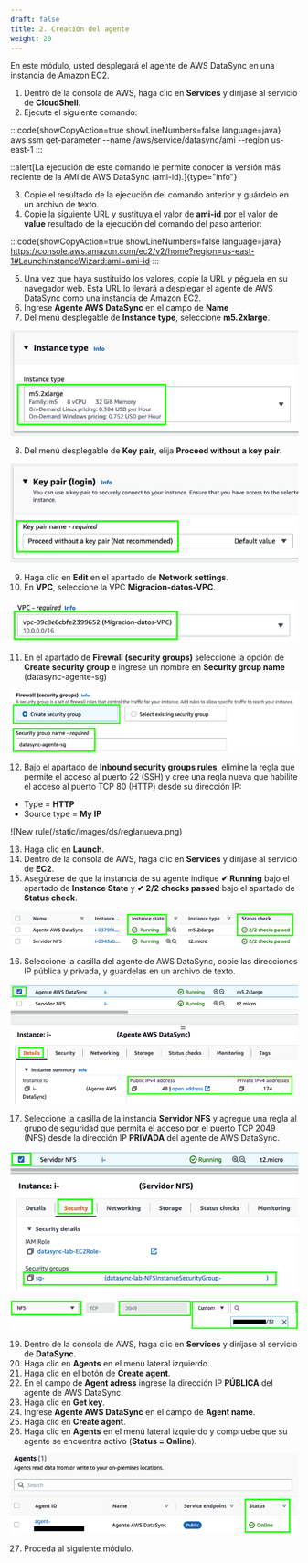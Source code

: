 ```yaml
---
draft: false
title: 2. Creación del agente
weight: 20
---
```

En este módulo, usted desplegará el agente de AWS DataSync en una instancia de Amazon EC2.

1. Dentro de la consola de AWS, haga clic en **Services** y diríjase al servicio de **CloudShell**.
2. Ejecute el siguiente comando:

:::code{showCopyAction=true showLineNumbers=false language=java}
aws ssm get-parameter --name /aws/service/datasync/ami --region us-east-1
:::

::alert[La ejecución de este comando le permite conocer la versión más reciente de la AMI de AWS DataSync (ami-id).]{type="info"}

3. Copie el resultado de la ejecución del comando anterior y guárdelo en un archivo de texto.
4. Copie la siguiente URL y sustituya el valor de **ami-id** por el valor de **value** resultado de la ejecución del comando del paso anterior:

:::code{showCopyAction=true showLineNumbers=false language=java}
https://console.aws.amazon.com/ec2/v2/home?region=us-east-1#LaunchInstanceWizard:ami=ami-id
:::

5. Una vez que haya sustituido los valores, copie la URL y péguela en su navegador web. Esta URL lo llevará a desplegar el agente de AWS DataSync como una instancia de Amazon EC2.
6. Ingrese **Agente AWS DataSync** en el campo de **Name**
7. Del menú desplegable de **Instance type**, seleccione **m5.2xlarge**.

![Tipo de instancia](/static/images/ds/instancetype.png)

8. Del menú desplegable de **Key pair**, elija **Proceed without a key pair**.

![Proceed without a key pair](/static/images/ds/nokeypair.png)

9. Haga clic en **Edit** en el apartado de **Network settings**.
10. En **VPC**, seleccione la VPC **Migracion-datos-VPC**.

![VPC](/static/images/ds/requiredvpc.png)

11. En el apartado de **Firewall (security groups)** seleccione la opción de **Create security group** e ingrese un nombre en **Security group name** (datasync-agente-sg)

![Create securigy group](/static/images/ds/createsg.png)

12. Bajo el apartado de **Inbound security groups rules**, elimine la regla que permite el acceso al puerto 22 (SSH) y cree una regla nueva que habilite el acceso al puerto TCP 80 (HTTP) desde su dirección IP: 

* Type = **HTTP**
* Source type = **My IP**

![New rule(/static/images/ds/reglanueva.png)

13. Haga clic en **Launch**.
14. Dentro de la consola de AWS, haga clic en **Services** y diríjase al servicio de **EC2**.
15. Asegúrese de que la instancia de su agente indique **✔ Running** bajo el apartado de **Instance State** y **✔ 2/2 checks passed** bajo el apartado de **Status check**.

![Status check passed (2/2)](/static/images/ds/statuscheck.png)

16. Seleccione la casilla del agente de AWS DataSync, copie las direcciones IP pública y privada, y guárdelas en un archivo de texto.

![IPs)](/static/images/ds/direccionesip.png)

17. Seleccione la casilla de la instancia **Servidor NFS** y agregue una regla al grupo de seguridad que permita el acceso por el puerto TCP 2049 (NFS) desde la dirección IP **PRIVADA** del agente de AWS DataSync.

![Habilitar puerto 2049](/static/images/ds/sg.png)

![Habilitar puerto 2049](/static/images/ds/puerto2049.png)

19. Dentro de la consola de AWS, haga clic en **Services** y diríjase al servicio de **DataSync**.
20. Haga clic en **Agents** en el menú lateral izquierdo.
21. Haga clic en el botón de **Create agent**.
22. En el campo de **Agent adress** ingrese la dirección IP **PÚBLICA** del agente de AWS DataSync.
23. Haga clic en **Get key**.
24. Ingrese **Agente AWS DataSync** en el campo de **Agent name**.
25. Haga clic en **Create agent**.
26. Haga clic en **Agents** en el menú lateral izquierdo y compruebe que su agente se encuentra activo (**Status = Online**).


![Agente en línea](/static/images/ds/agenteenlinea.png)

27. Proceda al siguiente módulo.
